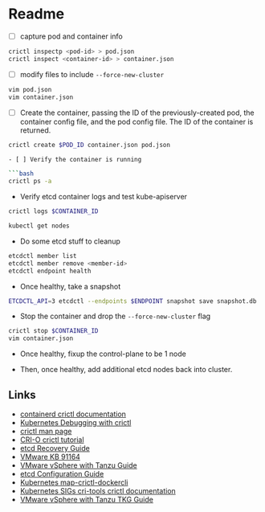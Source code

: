 # Readme

- [ ] capture pod and container info

```bash
crictl inspectp <pod-id> > pod.json
crictl inspect <container-id> > container.json
```

- [ ] modify files to include `--force-new-cluster`

```bash
vim pod.json
vim container.json
```

- [ ] Create the container, passing the ID of the previously-created pod, the container config file, and the pod config file. The ID of the container is returned.

````bash
crictl create $POD_ID container.json pod.json

- [ ] Verify the container is running

```bash
crictl ps -a
````

- Verify etcd container logs and test kube-apiserver

```bash
crictl logs $CONTAINER_ID

kubectl get nodes
```

- Do some etcd stuff to cleanup

```bash
etcdctl member list
etcdctl member remove <member-id>
etcdctl endpoint health
```

- Once healthy, take a snapshot

```bash
ETCDCTL_API=3 etcdctl --endpoints $ENDPOINT snapshot save snapshot.db
```

- Stop the container and drop the `--force-new-cluster` flag

```bash
crictl stop $CONTAINER_ID
vim container.json
```

- Once healthy, fixup the control-plane to be 1 node

- Then, once healthy, add additional etcd nodes back into cluster.

## Links

- [containerd crictl documentation](https://github.com/containerd/containerd/blob/main/docs/cri/crictl.md)
- [Kubernetes Debugging with crictl](https://kubernetes.io/docs/tasks/debug/debug-cluster/crictl/)
- [crictl man page](https://www.mankier.com/1/crictl)
- [CRI-O crictl tutorial](https://fossies.org/linux/cri-o/tutorials/crictl.md)
- [etcd Recovery Guide](https://etcd.io/docs/v3.3/op-guide/recovery/)
- [VMware KB 91164](https://kb.vmware.com/s/article/91164)
- [VMware vSphere with Tanzu Guide](https://docs.vmware.com/en/VMware-vSphere/7.0/vmware-vsphere-with-tanzu/GUID-29DA638D-23B5-4A53-9152-7BD5D5F85BFE.html)
- [etcd Configuration Guide](https://etcd.io/docs/v3.2/op-guide/configuration/)
- [Kubernetes map-crictl-dockercli](https://kubernetes.io/docs/reference/tools/map-crictl-dockercli/)
- [Kubernetes SIGs cri-tools crictl documentation](https://github.com/kubernetes-sigs/cri-tools/blob/master/docs/crictl.md)
- [VMware vSphere with Tanzu TKG Guide](https://docs.vmware.com/en/VMware-vSphere/8.0/vsphere-with-tanzu-tkg/GUID-3D8F1DB0-43B0-4D33-B668-513F1568FACB.html)
